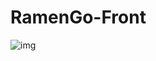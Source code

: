 # RamenGo-Front


![img](https://github.com/MatheusPereira00/RamenGo-front/assets/114626954/636ac998-2086-47e0-92d6-2c988c8082bf)

